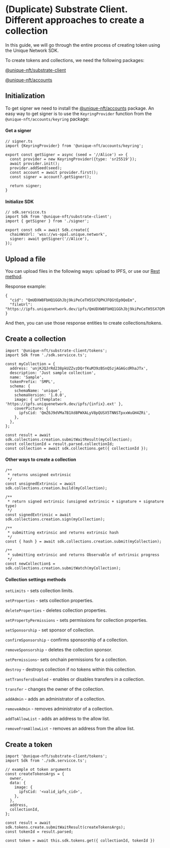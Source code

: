 # (Duplicate) Substrate Client. Different approaches to create a collection

In this guide, we will go through the entire process of creating token using the Unique Network SDK.

To create tokens and collections, we need the following packages:

[@unique-nft/substrate-client](https://www.npmjs.com/package/@unique-nft/substrate-client)

[@unique-nft/accounts](https://www.npmjs.com/package/@unique-nft/accounts)


## Initialization

To get signer we need to install the [@unique-nft/accounts](https://www.npmjs.com/package/@unique-nft/accounts) package. 
An easy way to get signer is to use the `KeyringProvider` function from the `@unique-nft/accounts/keyring` package:

#### Get a signer

```typescript:no-line-numbers
// signer.ts
import {KeyringProvider} from '@unique-nft/accounts/keyring';

export const getSigner = async (seed = '//Alice') => {
  const provider = new KeyringProvider({type: 'sr25519'});
  await provider.init();
  provider.addSeed(seed);
  const account = await provider.first();
  const signer = account?.getSigner();

  return signer;
}
```

#### Initialize SDK

```typescript:no-line-numbers
// sdk.servicce.ts
import Sdk from '@unique-nft/substrate-client';
import { getSigner } from './signer';

export const sdk = await Sdk.create({
  chainWsUrl: 'wss://ws-opal.unique.network',
  signer: await getSigner('//Alice'),
});
```

## Upload a file

You can upload files in the following ways: upload to IPFS, or use our [Rest method](https://rest.opal.uniquenetwork.dev/swagger/#/ipfs/IpfsController_uploadFile).

Response example:

```json:no-line-numbers
{
  "cid": "QmUDXW8FbHQ1GGhJbj9kiPeCeTH5SX7QPHJFQGtEp9QeEm",
  "fileUrl": "https://ipfs.uniquenetwork.dev/ipfs/QmUDXW8FbHQ1GGhJbj9kiPeCeTH5SX7QPHJFQGtEp9QeEm"
}
```

And then, you can use those response entities to create collections/tokens.

## Create a collection

```typescript:no-line-numbers
import '@unique-nft/substrate-client/tokens';
import Sdk from './sdk.servicce.ts';

const myCollection = {
  address: 'unjKJQJrRd238pkUZZvzDQrfKuM39zBSnQ5zjAGAGcdRhaJTx',
  description: 'Just sample collection',
  name: 'Sample',
  tokenPrefix: 'SMPL',
  schema: {
    schemaName: 'unique',
    schemaVersion: '1.0.0',
    image: { urlTemplate: 'https://ipfs.uniquenetwork.dev/ipfs/{infix}.ext' },
    coverPicture: {
      ipfsCid: 'QmZ6J9dVMa7B1Xd8PWXALyV8pQUSX5TNNSTpxxWuGH4ZRi',
    },
  },
};

const result = await sdk.collections.creation.submitWaitResult(myCollection);
const collectionId = result.parsed.collectionId;
const collection = await sdk.collections.get({ collectionId });
```

#### Other ways to create a collection

```typescript:no-line-numbers
/**
 * returns unsigned extrinsic
 */
const unsignedExtrinsic = await sdk.collections.creation.build(myCollection);

/**
 * return signed extrinsic (unsigned extrinsic + signature + signature type)
 */
const signedExtrinsic = await sdk.collections.creation.sign(myCollection);

/**
 * submitting extrinsic and returns extrinsic hash
 */
const { hash } = await sdk.collections.creation.submit(myCollection);

/**
 * submitting extrinsic and returns Observable of extrinsic progress
 */
const newCollection$ = sdk.collections.creation.submitWatch(myCollection);
```

#### Collection settings methods

`setLimits` - sets collection limits.

`setProperties` - sets collection properties.

`deleteProperties` - deletes collection properties. 

`setPropertyPermissions` - sets permissions for collection properties. 

`setSponsorship` - set sponsor of collection.

`confirmSponsorship` - confirms sponsorship of a collection.

`removeSponsorship` - deletes the collection sponsor. 

`setPermissions`- sets onchain permissions for a collection.

`destroy` - destroys collection if no tokens within this collection.

`setTransfersEnabled` - enables or disables transfers in a collection.

`transfer` - changes the owner of the collection.

`addAdmin` - adds an administrator of a collection.

`removeAdmin` - removes administrator of a collection.

`addToAllowList` - adds an address to the allow list. 

`removeFromAllowList` - removes an address from the allow list.

## Create a token

```typescript:no-line-numbers
import '@unique-nft/substrate-client/tokens';
import Sdk from './sdk.servicce.ts';

// example ot token arguments
const createTokensArgs = {
  owner,
  data: {
    image: {
      ipfsCid: '<valid_ipfs_cid>',
    },
  },
  address,
  collectionId,
};

const result = await sdk.tokens.create.submitWaitResult(createTokensArgs);
const tokenId = result.parsed;

const token = await this.sdk.tokens.get({ collectionId, tokenId })
```
